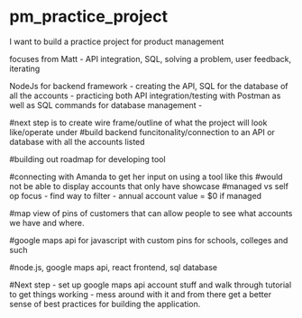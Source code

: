 # pm_practice_project
I want to build a practice project for product management

focuses from Matt - API integration, SQL, solving a problem, user feedback, iterating

NodeJs for backend framework - creating the API, SQL for the database of all the accounts - practicing both API integration/testing with Postman as well as SQL commands for database management - 

#next step is to create wire frame/outline of what the project will look like/operate under
#build backend funcitonality/connection to an API or database with all the accounts listed

#building out roadmap for developing tool 

#connecting with Amanda to get her input on using a tool like this
#would not be able to display accounts that only have showcase
#managed vs self op focus - find way to filter - annual account value = $0 if managed

#map view of pins of customers that can allow people to see what accounts we have and where. 

#google maps api for javascript with custom pins for schools, colleges and such

#node.js, google maps api, react frontend, sql database


#Next step - set up google maps api account stuff and walk through tutorial to get things working - mess around with it and from there get a better sense of best practices for building the application. 

